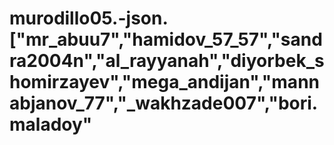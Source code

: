 # murodillo05.-json. ["mr_abuu7","hamidov_57_57","sandra2004n","al_rayyanah","diyorbek_shomirzayev","mega_andijan","mannabjanov_77","_wakhzade007","bori.maladoy"
